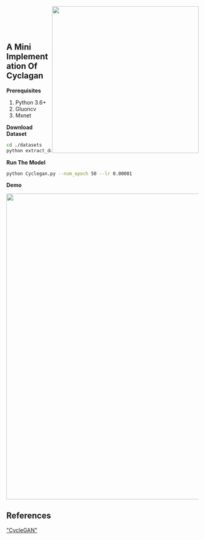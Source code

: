 <img src='./img/horse2zebra.gif' align="right" width=384>

<br><br><br>

## A Mini Implementation Of Cyclagan


**Prerequisites**
1. Python 3.6+
2. Gluoncv
3. Mxnet


**Download  Dataset**
```bash
cd ./datasets
python extract_data.py
```

**Run The Model**
```bash
python Cyclegan.py --num_epoch 50 --lr 0.00001
```

**Demo**

<img src="https://junyanz.github.io/CycleGAN/images/teaser_high_res.jpg" width="800"/>


## References
["CycleGAN"](https://arxiv.org/abs/1703.10593)
